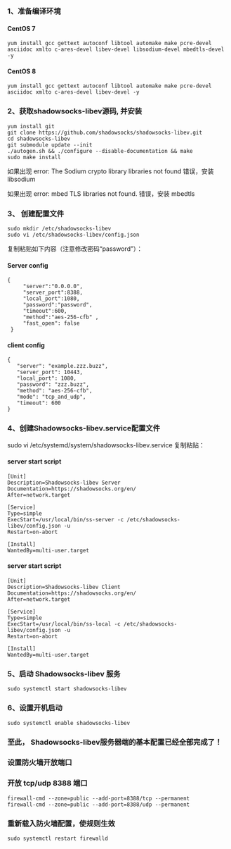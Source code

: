 ### 1、准备编译环境
#### CentOS 7
```
yum install gcc gettext autoconf libtool automake make pcre-devel asciidoc xmlto c-ares-devel libev-devel libsodium-devel mbedtls-devel -y
```
#### CentOS 8
```
yum install gcc gettext autoconf libtool automake make pcre-devel asciidoc xmlto c-ares-devel libev-devel -y
```
### 2、获取shadowsocks-libev源码, 并安装
```
yum install git
git clone https://github.com/shadowsocks/shadowsocks-libev.git
cd shadowsocks-libev
git submodule update --init
./autogen.sh && ./configure --disable-documentation && make
sudo make install
```
如果出现 error: The Sodium crypto library libraries not found 错误，安装 libsodium

如果出现 error: mbed TLS libraries not found. 错误，安装 mbedtls

### 3、 创建配置文件
```
sudo mkdir /etc/shadowsocks-libev
sudo vi /etc/shadowsocks-libev/config.json
```
复制粘贴如下内容（注意修改密码“password”）：
#### Server config
```
{
     "server":"0.0.0.0",
     "server_port":8388,
     "local_port":1080,
     "password":"password",
     "timeout":600,
     "method":"aes-256-cfb" ,
     "fast_open": false
 }
 ```
 #### client config
 ```
 {
	"server": "example.zzz.buzz",
	"server_port": 10443,
	"local_port": 1080,
	"password": "zzz.buzz",
	"method": "aes-256-cfb",
	"mode": "tcp_and_udp",
	"timeout": 600
}
 ```
### 4、创建Shadowsocks-libev.service配置文件
sudo vi /etc/systemd/system/shadowsocks-libev.service
复制粘贴：
#### server start script
```
[Unit]
Description=Shadowsocks-libev Server
Documentation=https://shadowsocks.org/en/
After=network.target

[Service]
Type=simple
ExecStart=/usr/local/bin/ss-server -c /etc/shadowsocks-libev/config.json -u
Restart=on-abort

[Install]
WantedBy=multi-user.target
```
#### server start script
```
[Unit]
Description=Shadowsocks-libev Client
Documentation=https://shadowsocks.org/en/
After=network.target

[Service]
Type=simple
ExecStart=/usr/local/bin/ss-local -c /etc/shadowsocks-libev/config.json -u
Restart=on-abort

[Install]
WantedBy=multi-user.target
```
### 5、启动 Shadowsocks-libev 服务
```
sudo systemctl start shadowsocks-libev
```
### 6、设置开机启动
```
sudo systemctl enable shadowsocks-libev
```
### 至此， Shadowsocks-libev服务器端的基本配置已经全部完成了！

### 设置防火墙开放端口
### 开放 tcp/udp 8388 端口
```
firewall-cmd --zone=public --add-port=8388/tcp --permanent
firewall-cmd --zone=public --add-port=8388/udp --permanent
```
### 重新载入防火墙配置，使规则生效
```
sudo systemctl restart firewalld
```
